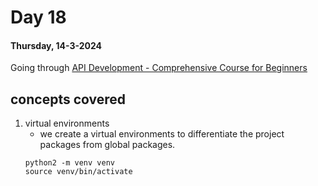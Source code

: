 # Day 18

#### Thursday, 14-3-2024

Going through [ API Development - Comprehensive Course for Beginners]('https://www.youtube.com/watch?v=0sOvCWFmrtA')

## concepts covered

1. virtual environments
   - we create a virtual environments to differentiate the project packages from global packages.
   ```
   python2 -m venv venv
   source venv/bin/activate
   ```
